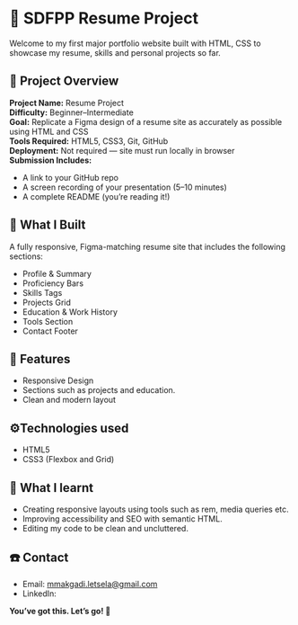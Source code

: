 # 💼 SDFPP Resume Project

Welcome to my first major portfolio website built with HTML, CSS to showcase my resume, skills and personal projects so far. 

## 📌 Project Overview

**Project Name:** Resume Project  
**Difficulty:** Beginner–Intermediate  
**Goal:** Replicate a Figma design of a resume site as accurately as possible using HTML and CSS  
**Tools Required:** HTML5, CSS3, Git, GitHub  
**Deployment:** Not required — site must run locally in browser  
**Submission Includes:**
- A link to your GitHub repo
- A screen recording of your presentation (5–10 minutes)
- A complete README (you’re reading it!)

## 🧠 What I Built

 A fully responsive, Figma-matching resume site that includes the following sections:

- Profile & Summary
- Proficiency Bars
- Skills Tags
- Projects Grid
- Education & Work History
- Tools Section
- Contact Footer

## 📌 Features 
- Responsive Design
- Sections such as projects and education.
- Clean and modern layout

## ⚙️Technologies used
- HTML5
- CSS3 (Flexbox and Grid)

## 🧠 What I learnt
- Creating responsive layouts using tools such as rem, media queries etc.
- Improving accessibility and SEO with semantic HTML.
- Editing my code to be clean and uncluttered.

## ☎️ Contact 
- Email: mmakgadi.letsela@gmail.com
- LinkedIn: 





**You’ve got this. Let’s go! 🚀**
